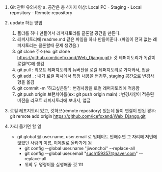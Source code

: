 1. Git 관련 유의사항
	a. 공간은 총 4가지 이상: Local PC - Staging - Local repository - Remote repository

2. update 하는 방법
   	1. 폴더를 하나 만들어서 레퍼지토리를 클론할 공간을 만든다.
   	2. 레퍼지토리에 readme.md 같은 파일을 하나 만들어준다. (파일이 전혀 없는 레퍼지토리는 클론할때 문제 생겼음.)
   	3. git clone 주소(ex: git clone https://github.com/icefoxand/Web_Django.git): 깃 레퍼지토리가 똑같이 로컬PC에 생김
	4. git pull : 리모트 레퍼지토리의 뉴버전을 로컬 레퍼지토리로 가져와서, 업글
	5. git add . : 내가 로컬 피시에서 특정 내용을 변경후, staging 공간으로 변경사항을 옮김
	6. git commit -m '하고싶은말' : 변경사항을 로컬 레퍼지토리에 적용함
	7. git push origin 브랜치이름(ex: git push origin main) : 변경사항이 적용된 버전을 리모트 레퍼지토리에 보내서, 업글
    
3.  로컬 레포지토리 있고, 깃허브(remote repository) 있는데 둘이 연결이 안된 경우: git remote add origin https://github.com/icefoxand/Web_Django.git

4.  자리 옮기면 할 일
   	- git global 을 user.name, user.email 로 업데이트 안해주면 그 자리에 저번에 앉았던 사람의 이름, 이메일로 올라가게 됨
        - git config --global user.name "jiwonchoi" --replace-all
        - git config --global user.email "such159357@naver.com" --replace-all
        - 위의 두 명령어를 실행해줄 것
111